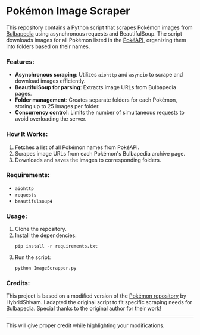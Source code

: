 # Pokémon Image Scraper

This repository contains a Python script that scrapes Pokémon images from [Bulbapedia](https://bulbapedia.bulbagarden.net) using asynchronous requests and BeautifulSoup. The script downloads images for all Pokémon listed in the [PokéAPI](https://pokeapi.co), organizing them into folders based on their names.

### Features:
- **Asynchronous scraping**: Utilizes `aiohttp` and `asyncio` to scrape and download images efficiently.
- **BeautifulSoup for parsing**: Extracts image URLs from Bulbapedia pages.
- **Folder management**: Creates separate folders for each Pokémon, storing up to 25 images per folder.
- **Concurrency control**: Limits the number of simultaneous requests to avoid overloading the server.

### How It Works:
1. Fetches a list of all Pokémon names from PokéAPI.
2. Scrapes image URLs from each Pokémon's Bulbapedia archive page.
3. Downloads and saves the images to corresponding folders.

### Requirements:
- `aiohttp`
- `requests`
- `beautifulsoup4`

### Usage:
1. Clone the repository.
2. Install the dependencies:
   ```
   pip install -r requirements.txt
   ```
3. Run the script:
   ```
   python ImageScrapper.py
   ```

### Credits:
This project is based on a modified version of the [Pokémon repository](https://github.com/HybridShivam/Pokemon/tree/master) by HybridShivam. I adapted the original script to fit specific scraping needs for Bulbapedia. Special thanks to the original author for their work!

--- 

This will give proper credit while highlighting your modifications.
